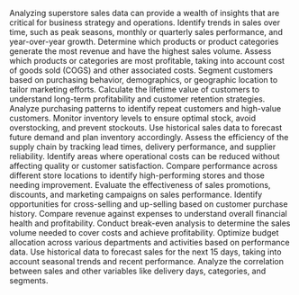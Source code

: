 Analyzing superstore sales data can provide a wealth of insights that are critical for business strategy and operations. Identify trends in sales over time, such as peak seasons, monthly or quarterly sales performance, and year-over-year growth. Determine which products or product categories generate the most revenue and have the highest sales volume. Assess which products or categories are most profitable, taking into account cost of goods sold (COGS) and other associated costs. Segment customers based on purchasing behavior, demographics, or geographic location to tailor marketing efforts. Calculate the lifetime value of customers to understand long-term profitability and customer retention strategies. Analyze purchasing patterns to identify repeat customers and high-value customers. Monitor inventory levels to ensure optimal stock, avoid overstocking, and prevent stockouts. Use historical sales data to forecast future demand and plan inventory accordingly. Assess the efficiency of the supply chain by tracking lead times, delivery performance, and supplier reliability. Identify areas where operational costs can be reduced without affecting quality or customer satisfaction. Compare performance across different store locations to identify high-performing stores and those needing improvement. Evaluate the effectiveness of sales promotions, discounts, and marketing campaigns on sales performance. Identify opportunities for cross-selling and up-selling based on customer purchase history. Compare revenue against expenses to understand overall financial health and profitability. Conduct break-even analysis to determine the sales volume needed to cover costs and achieve profitability. Optimize budget allocation across various departments and activities based on performance data. Use historical data to forecast sales for the next 15 days, taking into account seasonal trends and recent performance. Analyze the correlation between sales and other variables like delivery days, categories, and segments. 
